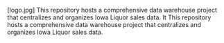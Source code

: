 [logo.jpg]
 This repository hosts a comprehensive data warehouse project that centralizes and organizes Iowa Liquor sales data. It  This repository hosts a comprehensive data warehouse project that centralizes and organizes Iowa Liquor sales data.

